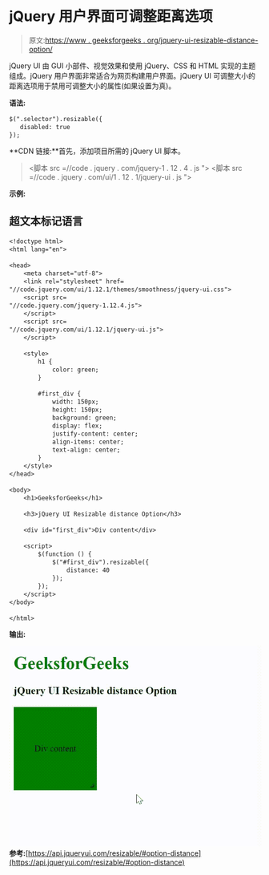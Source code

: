 # jQuery 用户界面可调整距离选项

> 原文:[https://www . geeksforgeeks . org/jquery-ui-resizable-distance-option/](https://www.geeksforgeeks.org/jquery-ui-resizable-distance-option/)

jQuery UI 由 GUI 小部件、视觉效果和使用 jQuery、CSS 和 HTML 实现的主题组成。jQuery 用户界面非常适合为网页构建用户界面。jQuery UI 可调整大小的距离选项用于禁用可调整大小的属性(如果设置为真)。

**语法:**

```
$(".selector").resizable({
   disabled: true
});
```

**CDN 链接:**首先，添加项目所需的 jQuery UI 脚本。

> <link rel="”stylesheet”" href="”//code.jquery.com/ui/1.12.1/themes/smoothness/jquery-ui.css”">
> <脚本 src =//code . jquery . com/jquery-1 . 12 . 4 . js "></脚本>
> <脚本 src =//code . jquery . com/ui/1 . 12 . 1/jquery-ui . js "></脚本>

**示例:**

## 超文本标记语言

```
<!doctype html>
<html lang="en">

<head>
    <meta charset="utf-8">
    <link rel="stylesheet" href=
"//code.jquery.com/ui/1.12.1/themes/smoothness/jquery-ui.css">
    <script src=
"//code.jquery.com/jquery-1.12.4.js">
    </script>
    <script src=
"//code.jquery.com/ui/1.12.1/jquery-ui.js">
    </script>

    <style>
        h1 {
            color: green;
        }

        #first_div {
            width: 150px;
            height: 150px;
            background: green;
            display: flex;
            justify-content: center;
            align-items: center;
            text-align: center;
        }
    </style>
</head>

<body>
    <h1>GeeksforGeeks</h1>

    <h3>jQuery UI Resizable distance Option</h3>

    <div id="first_div">Div content</div>

    <script>
        $(function () {
            $("#first_div").resizable({
                distance: 40
            });
        });
    </script>
</body>

</html>
```

**输出:**

![](img/1584590620ea6773f1bffd9c1c243d20.png)
**参考:**[https://api.jqueryui.com/resizable/#option-distance](https://api.jqueryui.com/resizable/#option-distance)